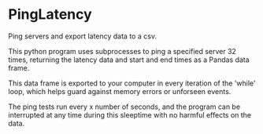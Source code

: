 # PingLatency
Ping servers and export latency data to a csv.

This python program uses subprocesses to ping a specified server 32 times, returning the latency data and start and end times as a Pandas data frame. 

This data frame is exported to your computer in every iteration of the 'while' loop, which helps guard against memory errors or unforseen events.

The ping tests run every x number of seconds, and the program can be interrupted at any time during this sleeptime with no harmful effects on the data. 
